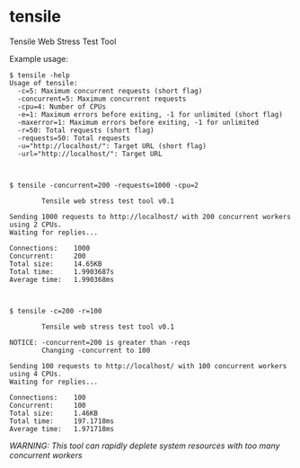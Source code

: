 tensile
=======

Tensile Web Stress Test Tool

Example usage:

    $ tensile -help
    Usage of tensile:
      -c=5: Maximum concurrent requests (short flag)
      -concurrent=5: Maximum concurrent requests
      -cpu=4: Number of CPUs
      -e=1: Maximum errors before exiting, -1 for unlimited (short flag)
      -maxerror=1: Maximum errors before exiting, -1 for unlimited
      -r=50: Total requests (short flag)
      -requests=50: Total requests
      -u="http://localhost/": Target URL (short flag)
      -url="http://localhost/": Target URL
    

    
    $ tensile -concurrent=200 -requests=1000 -cpu=2

            Tensile web stress test tool v0.1
    
    Sending 1000 requests to http://localhost/ with 200 concurrent workers using 2 CPUs.
    Waiting for replies...
    
    Connections:    1000
    Concurrent:     200
    Total size:     14.65KB
    Total time:     1.9903687s
    Average time:   1.990368ms



    $ tensile -c=200 -r=100

            Tensile web stress test tool v0.1

    NOTICE: -concurrent=200 is greater than -reqs
            Changing -concurrent to 100
    
    Sending 100 requests to http://localhost/ with 100 concurrent workers using 4 CPUs.
    Waiting for replies...
    
    Connections:    100
    Concurrent:     100
    Total size:     1.46KB
    Total time:     197.1718ms
    Average time:   1.971718ms

*WARNING: This tool can rapidly deplete system resources with too many concurrent workers*